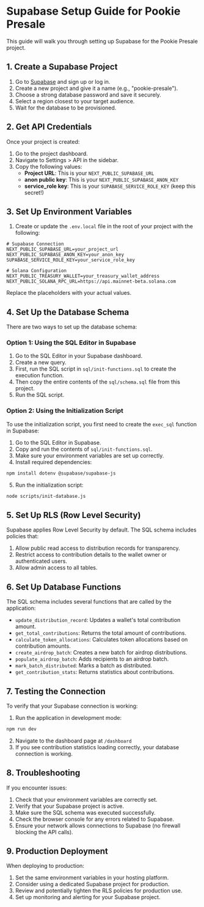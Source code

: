 # Supabase Setup Guide for Pookie Presale

This guide will walk you through setting up Supabase for the Pookie Presale project.

## 1. Create a Supabase Project

1. Go to [Supabase](https://supabase.com/) and sign up or log in.
2. Create a new project and give it a name (e.g., "pookie-presale").
3. Choose a strong database password and save it securely.
4. Select a region closest to your target audience.
5. Wait for the database to be provisioned.

## 2. Get API Credentials

Once your project is created:

1. Go to the project dashboard.
2. Navigate to Settings > API in the sidebar.
3. Copy the following values:
   - **Project URL**: This is your `NEXT_PUBLIC_SUPABASE_URL`
   - **anon public key**: This is your `NEXT_PUBLIC_SUPABASE_ANON_KEY`
   - **service_role key**: This is your `SUPABASE_SERVICE_ROLE_KEY` (keep this secret!)

## 3. Set Up Environment Variables

1. Create or update the `.env.local` file in the root of your project with the following:

```
# Supabase Connection
NEXT_PUBLIC_SUPABASE_URL=your_project_url
NEXT_PUBLIC_SUPABASE_ANON_KEY=your_anon_key
SUPABASE_SERVICE_ROLE_KEY=your_service_role_key

# Solana Configuration
NEXT_PUBLIC_TREASURY_WALLET=your_treasury_wallet_address
NEXT_PUBLIC_SOLANA_RPC_URL=https://api.mainnet-beta.solana.com
```

Replace the placeholders with your actual values.

## 4. Set Up the Database Schema

There are two ways to set up the database schema:

### Option 1: Using the SQL Editor in Supabase

1. Go to the SQL Editor in your Supabase dashboard.
2. Create a new query.
3. First, run the SQL script in `sql/init-functions.sql` to create the execution function.
4. Then copy the entire contents of the `sql/schema.sql` file from this project.
5. Run the SQL script.

### Option 2: Using the Initialization Script

To use the initialization script, you first need to create the `exec_sql` function in Supabase:

1. Go to the SQL Editor in Supabase.
2. Copy and run the contents of `sql/init-functions.sql`.
3. Make sure your environment variables are set up correctly.
4. Install required dependencies:

```bash
npm install dotenv @supabase/supabase-js
```

5. Run the initialization script:

```bash
node scripts/init-database.js
```

## 5. Set Up RLS (Row Level Security)

Supabase applies Row Level Security by default. The SQL schema includes policies that:

1. Allow public read access to distribution records for transparency.
2. Restrict access to contribution details to the wallet owner or authenticated users.
3. Allow admin access to all tables.

## 6. Set Up Database Functions

The SQL schema includes several functions that are called by the application:

- `update_distribution_record`: Updates a wallet's total contribution amount.
- `get_total_contributions`: Returns the total amount of contributions.
- `calculate_token_allocations`: Calculates token allocations based on contribution amounts.
- `create_airdrop_batch`: Creates a new batch for airdrop distributions.
- `populate_airdrop_batch`: Adds recipients to an airdrop batch.
- `mark_batch_distributed`: Marks a batch as distributed.
- `get_contribution_stats`: Returns statistics about contributions.

## 7. Testing the Connection

To verify that your Supabase connection is working:

1. Run the application in development mode:

```bash
npm run dev
```

2. Navigate to the dashboard page at `/dashboard`
3. If you see contribution statistics loading correctly, your database connection is working.

## 8. Troubleshooting

If you encounter issues:

1. Check that your environment variables are correctly set.
2. Verify that your Supabase project is active.
3. Make sure the SQL schema was executed successfully.
4. Check the browser console for any errors related to Supabase.
5. Ensure your network allows connections to Supabase (no firewall blocking the API calls).

## 9. Production Deployment

When deploying to production:

1. Set the same environment variables in your hosting platform.
2. Consider using a dedicated Supabase project for production.
3. Review and potentially tighten the RLS policies for production use.
4. Set up monitoring and alerting for your Supabase project. 